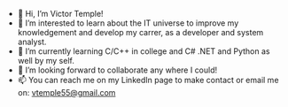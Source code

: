- 👋 Hi, I’m Victor Temple!
- 👀 I’m interested to learn about the IT universe to improve my knowledgement and develop my carrer, as a developer and system analyst.
- 🌱 I’m currently learning C/C++ in college and C# .NET and Python as well by my self.
- 💞️ I’m looking forward to collaborate any where I could!
- 📫 You can reach me on my LinkedIn page to make contact or email me on: vtemple55@gmail.com
